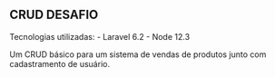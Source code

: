 ## CRUD DESAFIO

Tecnologias utilizadas:
    - Laravel 6.2
    - Node 12.3
    
Um CRUD básico para um sistema de vendas de produtos junto com cadastramento de usuário.

